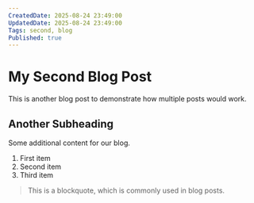```yaml
---
CreatedDate: 2025-08-24 23:49:00
UpdatedDate: 2025-08-24 23:49:00
Tags: second, blog
Published: true
---
```

# My Second Blog Post

This is another blog post to demonstrate how multiple posts would work.

## Another Subheading

Some additional content for our blog.

1. First item
2. Second item
3. Third item

> This is a blockquote, which is commonly used in blog posts.
